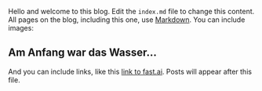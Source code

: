 Hello and welcome to this blog. Edit the `index.md` file to change this content. All pages on the blog, including this one, use [Markdown](https://guides.github.com/features/mastering-markdown/). You can include images:

## Am Anfang war das Wasser...


And you can include links, like this [link to fast.ai](https://www.fast.ai). Posts will appear after this file.
